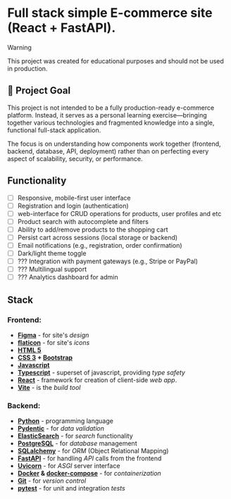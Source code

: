 # Full stack simple E-commerce site (React + FastAPI).

> [!WARNING]
> This project was created for educational purposes and should not be used in production. 

## 🎯 Project Goal
This project is not intended to be a fully production-ready e-commerce platform. Instead, it serves as a personal learning exercise—bringing together various technologies and fragmented knowledge into a single, functional full-stack application.

The focus is on understanding how components work together (frontend, backend, database, API, deployment) rather than on perfecting every aspect of scalability, security, or performance.

## Functionality

- [ ] Responsive, mobile-first user interface
- [ ] Registration and login (authentication)
- [ ] web-interface for CRUD operations for products, user profiles and etc
- [ ] Product search with autocomplete and filters 
- [ ] Ability to add/remove products to the shopping cart
- [ ] Persist cart across sessions (local storage or backend)
- [ ] Email notifications (e.g., registration, order confirmation)
- [ ] Dark/light theme toggle
- [ ] ??? Integration with payment gateways (e.g., Stripe or PayPal)
- [ ] ??? Multilingual support
- [ ] ??? Analytics dashboard for admin

## Stack

### Frontend:
- **[Figma](https://www.figma.com)**      - for site's *design*
- **[flaticon](https://www.flaticon.com/)**   - for site's *icons*
- **[HTML 5](https://developer.mozilla.org/en-US/docs/Glossary/HTML5)**
- **[CSS 3](https://developer.mozilla.org/en-US/docs/Web/CSS/Tutorials) + [Bootstrap](https://getbootstrap.com/)**
- **[Javascript](https://developer.mozilla.org/en-US/docs/Web/JavaScript)**
- **[Typescript](https://www.typescriptlang.org/)** - superset of javascript, providing *type safety*
- **[React](https://react.dev/)**      - framework for creation of client-side *web app*.
- **[Vite](https://vite.dev/)**       - is the *build tool*

### Backend:
- **[Python](https://www.python.org/)**                    - programming language
- **[Pydentic](https://docs.pydantic.dev/latest/)**                  - for *data validation*
- **[ElasticSearch](https://www.elastic.co/elasticsearch)**             - for *search* functionality
- **[PostgreSQL](https://www.postgresql.org/)**                - for *database* management
- **[SQLalchemy](https://www.sqlalchemy.org/)**                - for *ORM* (Object Relational Mapping)
- **[FastAPI](https://fastapi.tiangolo.com/)**                   - for handling *API* calls from the frontend
- **[Uvicorn](https://www.uvicorn.org/)**                   - for *ASGI* server interface
- **[Docker](https://www.docker.com/) & [docker-compose](https://docs.docker.com/compose/)**   - for *containerization*
- **[Git](https://git-scm.com/)**                       - for *version control*
- **[pytest](https://docs.pytest.org/en/stable/)**                    - for unit and integration *tests*
